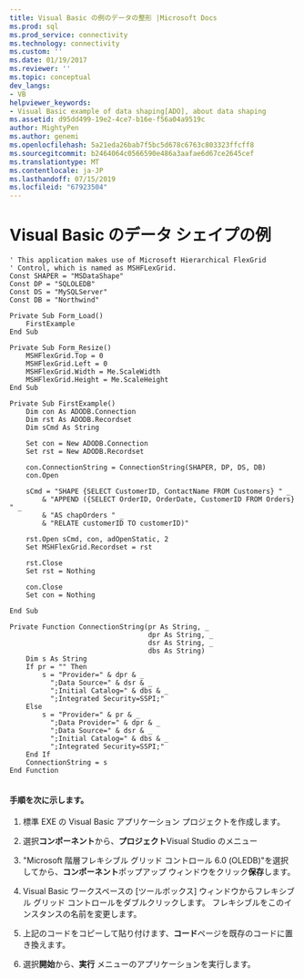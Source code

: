 ```yaml
---
title: Visual Basic の例のデータの整形 |Microsoft Docs
ms.prod: sql
ms.prod_service: connectivity
ms.technology: connectivity
ms.custom: ''
ms.date: 01/19/2017
ms.reviewer: ''
ms.topic: conceptual
dev_langs:
- VB
helpviewer_keywords:
- Visual Basic example of data shaping[ADO], about data shaping
ms.assetid: d95dd499-19e2-4ce7-b16e-f56a04a9519c
author: MightyPen
ms.author: genemi
ms.openlocfilehash: 5a21eda26bab7f5bc5d678c6763c803323ffcff8
ms.sourcegitcommit: b2464064c0566590e486a3aafae6d67ce2645cef
ms.translationtype: MT
ms.contentlocale: ja-JP
ms.lasthandoff: 07/15/2019
ms.locfileid: "67923504"
---
```

# <a name="visual-basic-example-of-data-shaping"></a>Visual Basic のデータ シェイプの例
```  
' This application makes use of Microsoft Hierarchical FlexGrid  
' Control, which is named as MSHFLexGrid.  
Const SHAPER = "MSDataShape"  
Const DP = "SQLOLEDB"  
Const DS = "MySQLServer"  
Const DB = "Northwind"  
  
Private Sub Form_Load()  
    FirstExample  
End Sub  
  
Private Sub Form_Resize()  
    MSHFlexGrid.Top = 0  
    MSHFlexGrid.Left = 0  
    MSHFlexGrid.Width = Me.ScaleWidth  
    MSHFlexGrid.Height = Me.ScaleHeight  
End Sub  
  
Private Sub FirstExample()  
    Dim con As ADODB.Connection  
    Dim rst As ADODB.Recordset  
    Dim sCmd As String  
  
    Set con = New ADODB.Connection  
    Set rst = New ADODB.Recordset  
  
    con.ConnectionString = ConnectionString(SHAPER, DP, DS, DB)  
    con.Open  
  
    sCmd = "SHAPE {SELECT CustomerID, ContactName FROM Customers} " _  
        & "APPEND ({SELECT OrderID, OrderDate, CustomerID FROM Orders} " _  
        & "AS chapOrders " _  
        & "RELATE customerID TO customerID)"  
  
    rst.Open sCmd, con, adOpenStatic, 2  
    Set MSHFlexGrid.Recordset = rst  
  
    rst.Close  
    Set rst = Nothing  
  
    con.Close  
    Set con = Nothing  
  
End Sub  
  
Private Function ConnectionString(pr As String, _  
                                  dpr As String, _  
                                  dsr As String, _  
                                  dbs As String)  
    Dim s As String  
    If pr = "" Then  
        s = "Provider=" & dpr & _  
          ";Data Source=" & dsr & _  
          ";Initial Catalog=" & dbs & _  
          ";Integrated Security=SSPI;"  
    Else  
        s = "Provider=" & pr & _  
          ";Data Provider=" & dpr & _  
          ";Data Source=" & dsr & _  
          ";Initial Catalog=" & dbs & _  
          ";Integrated Security=SSPI;"  
    End If  
    ConnectionString = s  
End Function  
  
```  
  
#### <a name="try-it"></a>手順を次に示します。  
  
1.  標準 EXE の Visual Basic アプリケーション プロジェクトを作成します。  
  
2.  選択**コンポーネント**から、**プロジェクト**Visual Studio のメニュー  
  
3.  "Microsoft 階層フレキシブル グリッド コントロール 6.0 (OLEDB)"を選択してから、**コンポーネント**ポップアップ ウィンドウをクリック**保存**します。  
  
4.  Visual Basic ワークスペースの [ツールボックス] ウィンドウからフレキシブル グリッド コントロールをダブルクリックします。 フレキシブルをこのインスタンスの名前を変更します。  
  
5.  上記のコードをコピーして貼り付けます、**コード**ページを既存のコードに置き換えます。  
  
6.  選択**開始**から、**実行** メニューのアプリケーションを実行します。
